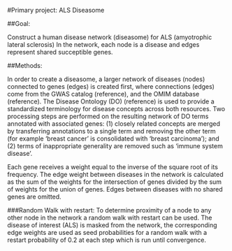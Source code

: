 #Primary project: ALS Diseasome

##Goal:

Construct a human disease network (diseasome) for ALS (amyotrophic lateral sclerosis)
In the network, each node is a disease and edges represent shared succeptible genes. 

##Methods: 

 In order to create a diseasome, a larger network of diseases (nodes) connected to genes (edges) is created first, where connections (edges) come from the GWAS catalog (reference), and the OMIM database (reference). The Disease Ontology (DO) (reference) is used to provide a standardized terminology for disease concepts across both resources. Two processing steps are performed on the resulting network of DO terms annotated with associated genes: (1) closely related concepts are merged by transferring annotations to a single term and removing the other term (for example ‘breast cancer’ is consolidated with ‘breast carcinoma’); and (2) terms of inappropriate generality are removed such as ‘immune system disease’. 
 
Each gene receives a weight equal to the inverse of the square root of its frequency. The edge weight between diseases in the network is calculated as the sum of the weights for the intersection of genes divided by the sum of weights for the union of genes. Edges between diseases with no shared genes are omitted. 

###Random Walk with restart:
To determine proximity of a node to any other node in the network a random walk with restart can be used. The disease of interest (ALS) is masked from the network, the corresponding edge weights are used as seed probabilities for a random walk with a restart probability of 0.2 at each step which is run until convergence.

